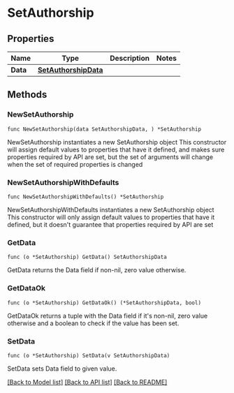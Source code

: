# SetAuthorship

## Properties

Name | Type | Description | Notes
------------ | ------------- | ------------- | -------------
**Data** | [**SetAuthorshipData**](SetAuthorshipData.md) |  | 

## Methods

### NewSetAuthorship

`func NewSetAuthorship(data SetAuthorshipData, ) *SetAuthorship`

NewSetAuthorship instantiates a new SetAuthorship object
This constructor will assign default values to properties that have it defined,
and makes sure properties required by API are set, but the set of arguments
will change when the set of required properties is changed

### NewSetAuthorshipWithDefaults

`func NewSetAuthorshipWithDefaults() *SetAuthorship`

NewSetAuthorshipWithDefaults instantiates a new SetAuthorship object
This constructor will only assign default values to properties that have it defined,
but it doesn't guarantee that properties required by API are set

### GetData

`func (o *SetAuthorship) GetData() SetAuthorshipData`

GetData returns the Data field if non-nil, zero value otherwise.

### GetDataOk

`func (o *SetAuthorship) GetDataOk() (*SetAuthorshipData, bool)`

GetDataOk returns a tuple with the Data field if it's non-nil, zero value otherwise
and a boolean to check if the value has been set.

### SetData

`func (o *SetAuthorship) SetData(v SetAuthorshipData)`

SetData sets Data field to given value.



[[Back to Model list]](../README.md#documentation-for-models) [[Back to API list]](../README.md#documentation-for-api-endpoints) [[Back to README]](../README.md)


